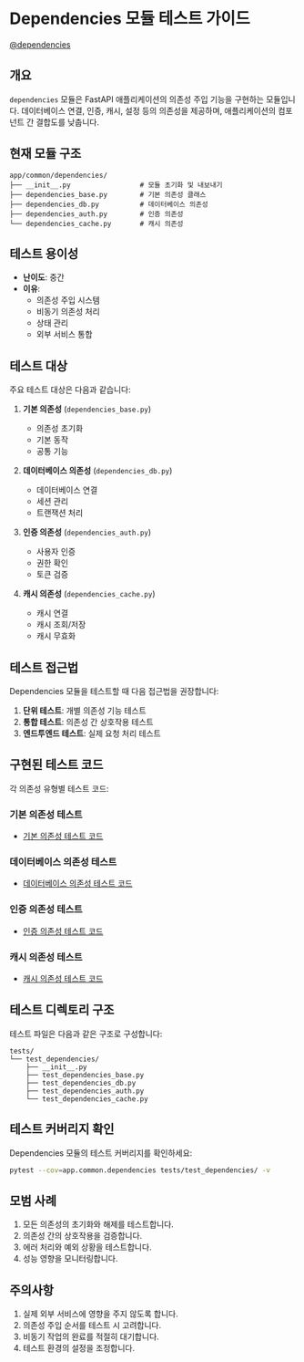 # Dependencies 모듈 테스트 가이드

[@dependencies](/fastapi_template/app/common/dependencies)

## 개요

`dependencies` 모듈은 FastAPI 애플리케이션의 의존성 주입 기능을 구현하는 모듈입니다. 데이터베이스 연결, 인증, 캐시, 설정 등의 의존성을 제공하며, 애플리케이션의 컴포넌트 간 결합도를 낮춥니다.

## 현재 모듈 구조

```
app/common/dependencies/
├── __init__.py                 # 모듈 초기화 및 내보내기
├── dependencies_base.py        # 기본 의존성 클래스
├── dependencies_db.py          # 데이터베이스 의존성
├── dependencies_auth.py        # 인증 의존성
└── dependencies_cache.py       # 캐시 의존성
```

## 테스트 용이성

- **난이도**: 중간
- **이유**:
  - 의존성 주입 시스템
  - 비동기 의존성 처리
  - 상태 관리
  - 외부 서비스 통합

## 테스트 대상

주요 테스트 대상은 다음과 같습니다:

1. **기본 의존성** (`dependencies_base.py`)
   - 의존성 초기화
   - 기본 동작
   - 공통 기능

2. **데이터베이스 의존성** (`dependencies_db.py`)
   - 데이터베이스 연결
   - 세션 관리
   - 트랜잭션 처리

3. **인증 의존성** (`dependencies_auth.py`)
   - 사용자 인증
   - 권한 확인
   - 토큰 검증

4. **캐시 의존성** (`dependencies_cache.py`)
   - 캐시 연결
   - 캐시 조회/저장
   - 캐시 무효화

## 테스트 접근법

Dependencies 모듈을 테스트할 때 다음 접근법을 권장합니다:

1. **단위 테스트**: 개별 의존성 기능 테스트
2. **통합 테스트**: 의존성 간 상호작용 테스트
3. **엔드투엔드 테스트**: 실제 요청 처리 테스트

## 구현된 테스트 코드

각 의존성 유형별 테스트 코드:

### 기본 의존성 테스트

- [기본 의존성 테스트 코드](/fastapi_template/tests/test_dependencies/test_dependencies_base.py)

### 데이터베이스 의존성 테스트

- [데이터베이스 의존성 테스트 코드](/fastapi_template/tests/test_dependencies/test_dependencies_db.py)

### 인증 의존성 테스트

- [인증 의존성 테스트 코드](/fastapi_template/tests/test_dependencies/test_dependencies_auth.py)

### 캐시 의존성 테스트

- [캐시 의존성 테스트 코드](/fastapi_template/tests/test_dependencies/test_dependencies_cache.py)

## 테스트 디렉토리 구조

테스트 파일은 다음과 같은 구조로 구성합니다:

```
tests/
└── test_dependencies/
    ├── __init__.py
    ├── test_dependencies_base.py
    ├── test_dependencies_db.py
    ├── test_dependencies_auth.py
    └── test_dependencies_cache.py
```

## 테스트 커버리지 확인

Dependencies 모듈의 테스트 커버리지를 확인하세요:

```bash
pytest --cov=app.common.dependencies tests/test_dependencies/ -v
```

## 모범 사례

1. 모든 의존성의 초기화와 해제를 테스트합니다.
2. 의존성 간의 상호작용을 검증합니다.
3. 에러 처리와 예외 상황을 테스트합니다.
4. 성능 영향을 모니터링합니다.

## 주의사항

1. 실제 외부 서비스에 영향을 주지 않도록 합니다.
2. 의존성 주입 순서를 테스트 시 고려합니다.
3. 비동기 작업의 완료를 적절히 대기합니다.
4. 테스트 환경의 설정을 조정합니다. 